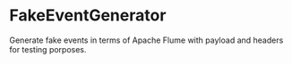 # FakeEventGenerator
Generate fake events in terms of Apache Flume with payload and headers for testing porposes.
